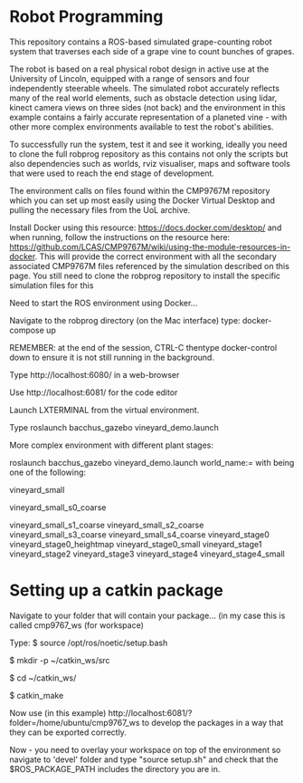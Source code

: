# Robot Programming

This repository contains a ROS-based simulated grape-counting robot system that traverses each side of a grape vine to count bunches of grapes.

The robot is based on a real physical robot design in active use at the University of Lincoln, equipped with a range of sensors and four independently steerable wheels.  The simulated robot accurately reflects many of the real world elements, such as obstacle detection using lidar, kinect camera views on three sides (not back) and the environment in this example contains a fairly accurate representation of a planeted vine - with other more complex environments available to test the robot's abilities.

To successfully run the system, test it and see it working, ideally you need to clone the full robprog repository as this contains not only the scripts but also dependencies such as worlds, rviz visualiser, maps and software tools that were used to reach the end stage of development.

The environment calls on files found within the CMP9767M repository which you can set up most easily using the Docker Virtual Desktop and pulling the necessary files from the UoL archive.

Install Docker using this resource: https://docs.docker.com/desktop/ and when running, follow the instructions on the resource here: https://github.com/LCAS/CMP9767M/wiki/using-the-module-resources-in-docker.  This will provide the correct environment with all the secondary associated CMP9767M files referenced by the simulation described on this page.  You still need to clone the robprog repository to install the specific simulation files for this 









Need to start the ROS environment using Docker...

Navigate to the robprog directory (on the Mac interface) type: docker-compose up

REMEMBER: at the end of the session, CTRL-C thentype docker-control down to ensure it is not still running in the background.


Type http://localhost:6080/ in a web-browser

Use http://localhost:6081/ for the code editor

Launch LXTERMINAL from the virtual environment.

Type roslaunch bacchus_gazebo vineyard_demo.launch

More complex environment with different plant stages:

roslaunch bacchus_gazebo vineyard_demo.launch world_name:=<WORLD>
with <WORLD> being one of the following:

vineyard_small
  
vineyard_small_s0_coarse
  
vineyard_small_s1_coarse
vineyard_small_s2_coarse
vineyard_small_s3_coarse
vineyard_small_s4_coarse
vineyard_stage0
vineyard_stage0_heightmap
vineyard_stage0_small
vineyard_stage1
vineyard_stage2
vineyard_stage3
vineyard_stage4
vineyard_stage4_small

# Setting up a catkin package
  
Navigate to your folder that will contain your package...
(in my case this is called cmp9767_ws (for workspace)

Type:
$ source /opt/ros/noetic/setup.bash
  
$ mkdir -p ~/catkin_ws/src
  
$ cd ~/catkin_ws/
  
$ catkin_make
  
Now use (in this example) http://localhost:6081/?folder=/home/ubuntu/cmp9767_ws to develop the packages in a way that they can be exported correctly.
 
Now - you need to overlay your workspace on top of the environment so navigate to 'devel' folder and type 
  "source setup.sh" and check that the $ROS_PACKAGE_PATH includes the directory you are in.
  
  
